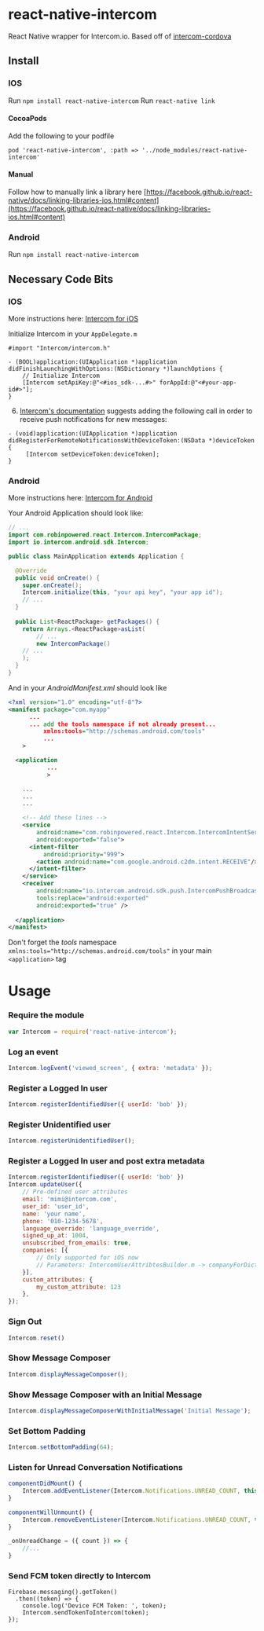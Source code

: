 # react-native-intercom
React Native wrapper for Intercom.io. Based off of [intercom-cordova](https://github.com/intercom/intercom-cordova)

## Install


### IOS

Run `npm install react-native-intercom`
Run `react-native link`

#### CocoaPods

Add the following to your podfile

    pod 'react-native-intercom', :path => '../node_modules/react-native-intercom'

#### Manual

Follow how to manually link a library here [https://facebook.github.io/react-native/docs/linking-libraries-ios.html#content](https://facebook.github.io/react-native/docs/linking-libraries-ios.html#content)

### Android

Run `npm install react-native-intercom`


## Necessary Code Bits

### IOS

More instructions here: [Intercom for iOS](https://github.com/intercom/intercom-ios)
 
Initialize Intercom in your `AppDelegate.m`
```
#import "Intercom/intercom.h"

- (BOOL)application:(UIApplication *)application didFinishLaunchingWithOptions:(NSDictionary *)launchOptions {
    // Initialize Intercom
    [Intercom setApiKey:@"<#ios_sdk-...#>" forAppId:@"<#your-app-id#>"];
}
```
6. [Intercom's documentation](https://github.com/intercom/intercom-ios/blob/1fe2e92c4913e4ffef290b5b62dac5ecef74ea1d/Intercom.framework/Versions/A/Headers/Intercom.h#L65) suggests adding the following call in order to receive push notifications for new messages:
```
- (void)application:(UIApplication *)application didRegisterForRemoteNotificationsWithDeviceToken:(NSData *)deviceToken {
     [Intercom setDeviceToken:deviceToken];
}
```

### Android

More instructions here: [Intercom for Android](https://github.com/intercom/intercom-android)

Your Android Application should look like:

```java
// ...
import com.robinpowered.react.Intercom.IntercomPackage;
import io.intercom.android.sdk.Intercom;

public class MainApplication extends Application {

  @Override
  public void onCreate() {
    super.onCreate();
    Intercom.initialize(this, "your api key", "your app id");
    // ...
  }
  
  public List<ReactPackage> getPackages() {
    return Arrays.<ReactPackage>asList(
        // ...
        new IntercomPackage()
	// ...
    );
  }
}

```

And in your *AndroidManifest.xml* should look like
```xml
<?xml version="1.0" encoding="utf-8"?>
<manifest package="com.myapp"
	  ...
	  ... add the tools namespace if not already present...
          xmlns:tools="http://schemas.android.com/tools"
          ...
    >

  <application 
	       ...
	       >

    ...
    ...
    ...

    <!-- Add these lines -->
    <service
        android:name="com.robinpowered.react.Intercom.IntercomIntentService"
        android:exported="false">
      <intent-filter
          android:priority="999">
        <action android:name="com.google.android.c2dm.intent.RECEIVE"/>
      </intent-filter>
    </service>
    <receiver
        android:name="io.intercom.android.sdk.push.IntercomPushBroadcastReceiver"
        tools:replace="android:exported"
        android:exported="true" />
	
  </application>
</manifest>
```

Don't forget the *tools* namespace `xmlns:tools="http://schemas.android.com/tools"` in your main `<application>` tag

Usage
=====
### Require the module
```javascript
var Intercom = require('react-native-intercom');
```

### Log an event
```javascript
Intercom.logEvent('viewed_screen', { extra: 'metadata' });
```

### Register a Logged In user
```javascript
Intercom.registerIdentifiedUser({ userId: 'bob' });
```

### Register Unidentified user
```javascript
Intercom.registerUnidentifiedUser();
```

### Register a Logged In user and post extra metadata
```javascript
Intercom.registerIdentifiedUser({ userId: 'bob' })
Intercom.updateUser({
    // Pre-defined user attributes
    email: 'mimi@intercom.com',
    user_id: 'user_id',
    name: 'your name',
    phone: '010-1234-5678',
    language_override: 'language_override',
    signed_up_at: 1004,
    unsubscribed_from_emails: true,
    companies: [{
        // Only supported for iOS now
        // Parameters: IntercomUserAttribtesBuilder.m -> companyForDictionary()
    }],
    custom_attributes: {
        my_custom_attribute: 123
    },
});
```

### Sign Out
```javascript
Intercom.reset()
```

### Show Message Composer
```javascript
Intercom.displayMessageComposer();
```

### Show Message Composer with an Initial Message
```javascript
Intercom.displayMessageComposerWithInitialMessage('Initial Message');
```

### Set Bottom Padding
```javascript
Intercom.setBottomPadding(64);
```

### Listen for Unread Conversation Notifications
```javascript
componentDidMount() {
	Intercom.addEventListener(Intercom.Notifications.UNREAD_COUNT, this._onUnreadChange)
}

componentWillUnmount() {
	Intercom.removeEventListener(Intercom.Notifications.UNREAD_COUNT, this._onUnreadChange);
}

_onUnreadChange = ({ count }) => {
	//...
}


```

### Send FCM token directly to Intercom

```
Firebase.messaging().getToken()
  .then((token) => {
    console.log('Device FCM Token: ', token);
    Intercom.sendTokenToIntercom(token);
});
```
